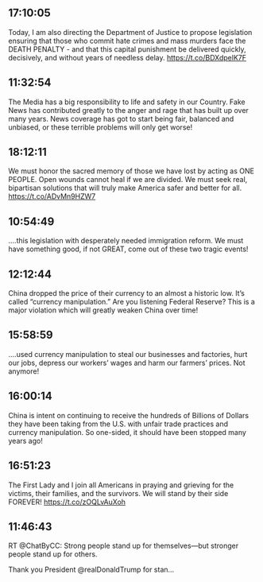 ## 17:10:05
Today, I am also directing the Department of Justice to propose legislation ensuring that those who commit hate crimes and mass murders face the DEATH PENALTY - and that this capital punishment be delivered quickly, decisively, and without years of needless delay. https://t.co/BDXdpelK7F
## 11:32:54
The Media has a big responsibility to life and safety in our Country. Fake News has contributed greatly to the anger and rage that has built up over many years. News coverage has got to start being fair, balanced and unbiased, or these terrible problems will only get worse!
## 18:12:11
We must honor the sacred memory of those we have lost by acting as ONE PEOPLE. Open wounds cannot heal if we are divided. We must seek real, bipartisan solutions that will truly make America safer and better for all. https://t.co/ADvMn9HZW7
## 10:54:49
....this legislation with desperately needed immigration reform. We must have something good, if not GREAT, come out of these two tragic events!
## 12:12:44
China dropped the price of their currency to an almost a historic low. It’s called “currency manipulation.” Are you listening Federal Reserve? This is a major violation which will greatly weaken China over time!
## 15:58:59
....used currency manipulation to steal our businesses and factories, hurt our jobs, depress our workers’ wages and harm our farmers’ prices. Not anymore!
## 16:00:14
China is intent on continuing to receive the hundreds of Billions of Dollars they have been taking from the U.S. with unfair trade practices and currency manipulation. So one-sided, it should have been stopped many years ago!
## 16:51:23
The First Lady and I join all Americans in praying and grieving for the victims, their families, and the survivors. We will stand by their side FOREVER! https://t.co/zOQLvAuXoh
## 11:46:43
RT @ChatByCC: Strong people stand up for themselves—but stronger people stand up for others.

Thank you President @realDonaldTrump for stan…
